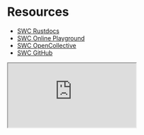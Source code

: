 # Resources

- [SWC Rustdocs](https://rustdoc.swc.rs/swc/)
- [SWC Online Playground](https://play.swc.rs/)
- [SWC OpenCollective](https://opencollective.com/swc)
- [SWC GitHub](https://github.com/swc-project/swc)

<iframe src="https://play.swc.rs/" />
